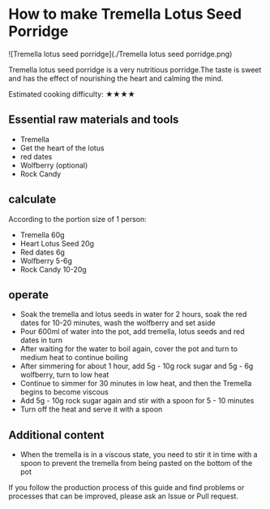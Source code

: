 # How to make Tremella Lotus Seed Porridge

![Tremella lotus seed porridge](./Tremella lotus seed porridge.png)

Tremella lotus seed porridge is a very nutritious porridge.The taste is sweet and has the effect of nourishing the heart and calming the mind.

Estimated cooking difficulty: ★★★★

## Essential raw materials and tools

- Tremella
- Get the heart of the lotus
- red dates
- Wolfberry (optional)
- Rock Candy

## calculate

According to the portion size of 1 person:

- Tremella 60g
- Heart Lotus Seed 20g
- Red dates 6g
- Wolfberry 5-6g
- Rock Candy 10-20g

## operate

- Soak the tremella and lotus seeds in water for 2 hours, soak the red dates for 10-20 minutes, wash the wolfberry and set aside
- Pour 600ml of water into the pot, add tremella, lotus seeds and red dates in turn
- After waiting for the water to boil again, cover the pot and turn to medium heat to continue boiling
- After simmering for about 1 hour, add 5g - 10g rock sugar and 5g - 6g wolfberry, turn to low heat
- Continue to simmer for 30 minutes in low heat, and then the Tremella begins to become viscous
- Add 5g - 10g rock sugar again and stir with a spoon for 5 - 10 minutes
- Turn off the heat and serve it with a spoon

## Additional content

- When the tremella is in a viscous state, you need to stir it in time with a spoon to prevent the tremella from being pasted on the bottom of the pot

If you follow the production process of this guide and find problems or processes that can be improved, please ask an Issue or Pull request.